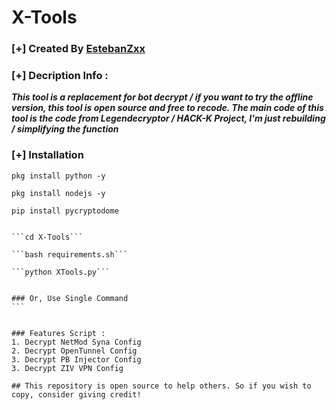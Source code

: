 # X-Tools

### [+] Created By <a href="https://github.com/EstebanZxx">EstebanZxx</a>

### [+] Decription Info :
***This tool is a replacement for bot decrypt / if you want to try the offline version, this tool is open source and free to recode. The main code of this tool is the code from Legendecryptor / HACK-K Project, I'm just rebuilding / simplifying the function***

### [+] Installation

```pkg install python -y```

```pkg install nodejs -y```

```pip install pycryptodome```

``````

```cd X-Tools```

```bash requirements.sh```

```python XTools.py```


### Or, Use Single Command
```


### Features Script :
1. Decrypt NetMod Syna Config
2. Decrypt OpenTunnel Config
3. Decrypt PB Injector Config
3. Decrypt ZIV VPN Config

## This repository is open source to help others. So if you wish to copy, consider giving credit!
